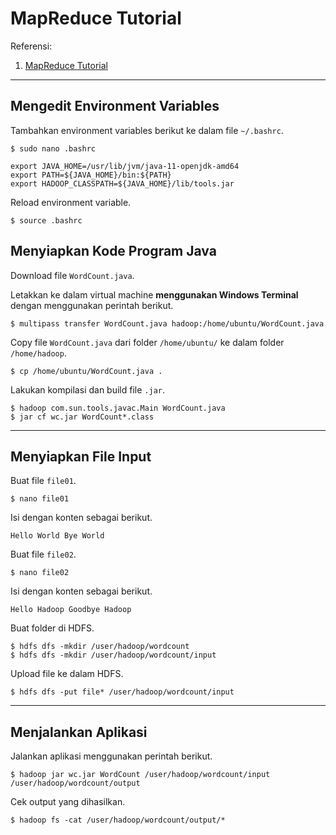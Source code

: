 # MapReduce Tutorial

Referensi:
1. [MapReduce Tutorial](https://hadoop.apache.org/docs/stable/hadoop-mapreduce-client/hadoop-mapreduce-client-core/MapReduceTutorial.html)

---

## Mengedit Environment Variables

Tambahkan environment variables berikut ke dalam file ```~/.bashrc```.
```
$ sudo nano .bashrc
```

```
export JAVA_HOME=/usr/lib/jvm/java-11-openjdk-amd64
export PATH=${JAVA_HOME}/bin:${PATH}
export HADOOP_CLASSPATH=${JAVA_HOME}/lib/tools.jar
```

Reload environment variable.
```
$ source .bashrc
```

## Menyiapkan Kode Program Java

Download file ```WordCount.java```.

Letakkan ke dalam virtual machine **menggunakan Windows Terminal** dengan menggunakan perintah berikut.
```
$ multipass transfer WordCount.java hadoop:/home/ubuntu/WordCount.java
```

Copy file ```WordCount.java``` dari folder ```/home/ubuntu/``` ke dalam folder ```/home/hadoop```.
```
$ cp /home/ubuntu/WordCount.java .
```

Lakukan kompilasi dan build file ```.jar```.
```
$ hadoop com.sun.tools.javac.Main WordCount.java
$ jar cf wc.jar WordCount*.class
```

---

## Menyiapkan File Input

Buat file ```file01```.
```
$ nano file01
```

Isi dengan konten sebagai berikut.
```
Hello World Bye World
```

Buat file ```file02```.
```
$ nano file02
```

Isi dengan konten sebagai berikut.
```
Hello Hadoop Goodbye Hadoop
```

Buat folder di HDFS.
```
$ hdfs dfs -mkdir /user/hadoop/wordcount
$ hdfs dfs -mkdir /user/hadoop/wordcount/input
```

Upload file ke dalam HDFS.
```
$ hdfs dfs -put file* /user/hadoop/wordcount/input
```

---

## Menjalankan Aplikasi

Jalankan aplikasi menggunakan perintah berikut.
```
$ hadoop jar wc.jar WordCount /user/hadoop/wordcount/input /user/hadoop/wordcount/output
```

Cek output yang dihasilkan.
```
$ hadoop fs -cat /user/hadoop/wordcount/output/*
```